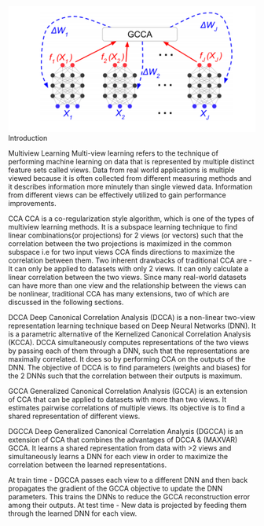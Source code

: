 <img src="Dgcca_algo.png" />
Introduction

Multiview Learning
Multi-view learning refers to the technique of performing machine learning on data that is represented by multiple distinct feature sets called views. Data from real world applications is multiple viewed because it is often collected from different measuring methods and it describes information more minutely than single viewed data. Information from different views can be effectively utilized to gain performance improvements.

CCA
CCA is a co-regularization style algorithm, which is one of the types of multiview learning methods. It is a subspace learning technique to find linear combinations(or projections) for 2 views (or vectors) such that the correlation between the two projections is maximized in the common subspace i.e for two input views CCA finds directions to maximize the correlation between them.
Two inherent drawbacks of traditional CCA are -
It can only be applied to datasets with only 2 views.
It can only calculate a linear correlation between the two views.
Since many real-world datasets can have more than one view and the relationship between the views can be nonlinear, traditional CCA has many extensions, two of which are discussed in the following sections.

DCCA
Deep Canonical Correlation Analysis (DCCA) is a non-linear two-view representation learning technique based on Deep Neural Networks (DNN). It is a parametric alternative of the Kernelized Canonical Correlation Analysis (KCCA). DCCA simultaneously computes representations of the two views by passing each of them through a DNN, such that the representations are maximally correlated. It does so by performing CCA on the outputs of the DNN. The objective of DCCA is to find parameters (weights and biases) for the 2 DNNs such that the correlation between their outputs is maximum.

GCCA
Generalized Canonical Correlation Analysis (GCCA) is an extension of CCA that can be applied to datasets with more than two views. It estimates pairwise correlations of multiple views. Its objective is to find a shared representation of different views.

DGCCA
Deep Generalized Canonical Correlation Analysis (DGCCA) is an extension of CCA that combines the advantages of DCCA & (MAXVAR) GCCA. It learns a shared representation from data with >2 views and simultaneously learns a DNN for each view in order to maximize the correlation between the learned representations.

At train time - DGCCA passes each view to a different DNN and then back propagates the gradient of the GCCA objective to update the DNN parameters. This trains the DNNs to reduce the GCCA reconstruction error among their outputs.
At test time -  New data is projected by feeding them through the learned DNN for each view.
